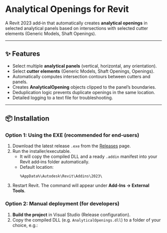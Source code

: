 # Analytical Openings for Revit

A Revit 2023 add‑in that automatically creates **analytical openings** in selected analytical panels based on intersections with selected cutter elements (Generic Models, Shaft Openings).

---

## ✨ Features

- Select multiple **analytical panels** (vertical, horizontal, any orientation).
- Select **cutter elements** (Generic Models, Shaft Openings, Openings).
- Automatically computes intersection contours between cutters and panels.
- Creates **AnalyticalOpening** objects clipped to the panel’s boundaries.
- Deduplication logic prevents duplicate openings in the same location.
- Detailed logging to a text file for troubleshooting.

---

## 📦 Installation

### Option 1: Using the EXE (recommended for end‑users)

1. Download the latest release `.exe` from the [Releases](../../releases) page.
2. Run the installer/executable.  
   - It will copy the compiled DLL and a ready `.addin` manifest into your Revit add‑ins folder automatically.
   - Default location:  
     ```
     %AppData%\Autodesk\Revit\Addins\2023\
     ```
3. Restart Revit. The command will appear under **Add‑Ins → External Tools**.

### Option 2: Manual deployment (for developers)

1. **Build the project** in Visual Studio (Release configuration).
2. Copy the compiled DLL (e.g. `AnalyticalOpenings.dll`) to a folder of your choice, e.g.:

